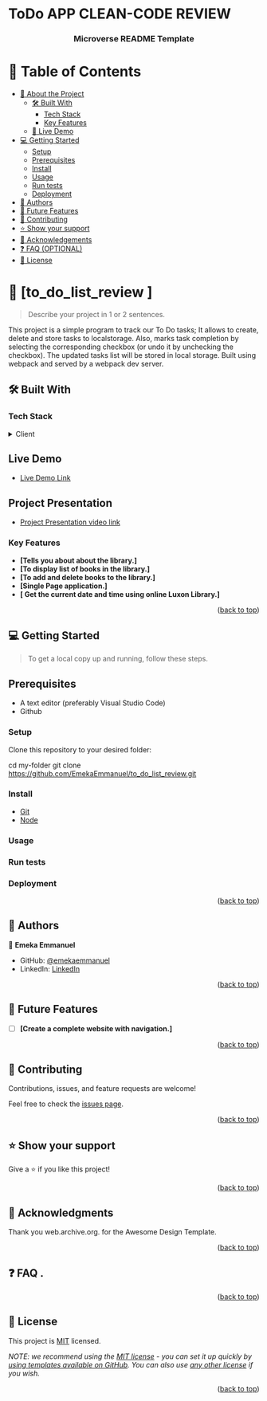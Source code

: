 # ToDo APP CLEAN-CODE REVIEW 

<a name="readme-top"></a>

<div align="center">  

  <h3><b>Microverse README Template</b></h3>

</div> 

# 📗 Table of Contents

- [📖 About the Project](#about-project)
  - [🛠 Built With](#built-with)
    - [Tech Stack](#tech-stack)
    - [Key Features](#key-features)
  - [🚀 Live Demo](#live-demo)
- [💻 Getting Started](#getting-started)
  - [Setup](#setup)
  - [Prerequisites](#prerequisites)
  - [Install](#install)
  - [Usage](#usage)
  - [Run tests](#run-tests)
  - [Deployment](#triangular_flag_on_post-deployment)
- [👥 Authors](#authors)
- [🔭 Future Features](#future-features)
- [🤝 Contributing](#contributing)
- [⭐️ Show your support](#support)
- [🙏 Acknowledgements](#acknowledgements)
- [❓ FAQ (OPTIONAL)](#faq)
- [📝 License](#license) 

# 📖 [to_do_list_review ] <a name="about-project"></a>

> Describe your project in 1 or 2 sentences.

This project is a simple program to track our To Do tasks; It allows to create, delete and store tasks to localstorage. 
Also, marks task completion by selecting the corresponding checkbox (or undo it by unchecking the checkbox). The updated tasks list will be stored in local storage.
Built using webpack and served by a webpack dev server.

## 🛠 Built With <a name="built-with"></a>

### Tech Stack <a name="tech-stack"></a>

<details>
  <summary>Client</summary>
  <ul>
    <li><a href="#">HTML</a></li>
    <li><a href="#">CSS</a></li>
    <li><a href="#">JavaScript</a></li>
  </ul>
</details>

## Live Demo <a name="live-demo"></a>

- [Live Demo Link](https://emekaemmanuel.github.io/to_do_list_review/) 

## Project Presentation <a name="project-presentation"></a>

- [Project Presentation video link](https://) 

### Key Features <a name="key-features"></a>

- **[Tells you about about the library.]**
- **[To display list of books in the library.]**
- **[To add and delete books to the library.]**
- **[Single Page application.]**
- **[ Get the current date and time using online Luxon Library.]**


<p align="right">(<a href="#readme-top">back to top</a>)</p>


## 💻 Getting Started <a name="getting-started"></a>

> To get a local copy up and running, follow these steps.

## Prerequisites
- A text editor (preferably Visual Studio Code)
- Github

### Setup

Clone this repository to your desired folder:

  cd my-folder
  git clone https://github.com/EmekaEmmanuel/to_do_list_review.git

### Install
  -  [Git](https://git-scm.com/downloads)
  -  [Node](https://nodejs.org/en/download/)

### Usage

### Run tests

### Deployment

<p align="right">(<a href="#readme-top">back to top</a>)</p>

## 👥 Authors <a name="authors"></a> 

👤 **Emeka Emmanuel**

- GitHub: [@emekaemmanuel](https://github.com/emekaemmanuel)
- LinkedIn: [LinkedIn](https://linkedin.com/in/emeka-ugboaja-167820226)


<p align="right">(<a href="#readme-top">back to top</a>)</p> 

## 🔭 Future Features <a name="future-features"></a>


- [ ] **[Create a complete website with navigation.]**


<p align="right">(<a href="#readme-top">back to top</a>)</p> 

## 🤝 Contributing <a name="contributing"></a>

Contributions, issues, and feature requests are welcome!

Feel free to check the [issues page](../../issues/https://github.com/EmekaEmmanuel/to_do_list_review/issues).

<p align="right">(<a href="#readme-top">back to top</a>)</p> 

## ⭐️ Show your support <a name="support"></a>

Give a ⭐️ if you like this project! 


<p align="right">(<a href="#readme-top">back to top</a>)</p>

## 🙏 Acknowledgments <a name="acknowledgements"></a> 
Thank you  web.archive.org. for the Awesome Design Template.

<p align="right">(<a href="#readme-top">back to top</a>)</p>

## ❓ FAQ <a name="faq"></a>.

<p align="right">(<a href="#readme-top">back to top</a>)</p>

## 📝 License <a name="license"></a>

This project is [MIT](./LICENSE) licensed.

_NOTE: we recommend using the [MIT license](https://choosealicense.com/licenses/mit/) - you can set it up quickly by [using templates available on GitHub](https://docs.github.com/en/communities/setting-up-your-project-for-healthy-contributions/adding-a-license-to-a-repository). You can also use [any other license](https://choosealicense.com/licenses/) if you wish._

<p align="right">(<a href="#readme-top">back to top</a>)</p>